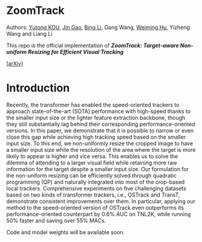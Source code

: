 # ZoomTrack

Authors: [Yutong KOU](https://Kou-99.github.io), [Jin Gao](https://people.ucas.edu.cn/~jgao?language=en), [Bing Li](http://www.ia.cas.cn/sourcedb_ia_cas/cn/iaexpert/201707/t20170715_4833365.html), Gang Wang, [Weiming Hu](https://people.ucas.ac.cn/~huweiming?language=en), Yizheng Wang and Liang Li

This repo is the official implementation of ***ZoomTrack: Target-aware Non-uniform Resizing for Efficient Visual Tracking*** 

[[arXiv]](https://arxiv.org/abs/2310.10071)

# Introduction
Recently, the transformer has enabled the speed-oriented trackers to approach state-of-the-art (SOTA) performance with high-speed thanks to the smaller input size or the lighter feature extraction backbone, though they still substantially lag behind their corresponding performance-oriented versions. In this paper, we demonstrate that it is possible to narrow or even close this gap while achieving high tracking speed based on the smaller input size. To this end, we non-uniformly resize the cropped image to have a smaller input size while the resolution of the area where the target is more likely to appear is higher and vice versa. This enables us to solve the dilemma of attending to a larger visual field while retaining more raw information for the target despite a smaller input size. Our formulation for the non-uniform resizing can be efficiently solved through quadratic programming (QP) and naturally integrated into most of the crop-based local trackers. Comprehensive experiments on five challenging datasets based on two kinds of transformer trackers, i.e., OSTrack and TransT, demonstrate consistent improvements over them. In particular, applying our method to the speed-oriented version of OSTrack even outperforms its performance-oriented counterpart by 0.6% AUC on TNL2K, while running 50% faster and saving over 55% MACs.

Code and model weights will be available soon.
